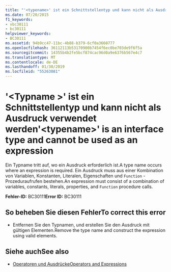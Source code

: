 ```yaml
---
title: "'<typename>' ist ein Schnittstellentyp und kann nicht als Ausdruck verwendet werden"
ms.date: 07/20/2015
f1_keywords:
- vbc30111
- bc30111
helpviewer_keywords:
- BC30111
ms.assetid: 94b9cc47-11bc-4b88-b379-6cf0a3660777
ms.openlocfilehash: 36112113b53170900b7454f6ec0be703de9f6f5a
ms.sourcegitcommit: 14355b4b2fe5bcf874cac96d0a9e6376b567e4c7
ms.translationtype: MT
ms.contentlocale: de-DE
ms.lasthandoff: 01/30/2019
ms.locfileid: "55263081"
---
```

# <a name="typename-is-an-interface-type-and-cannot-be-used-as-an-expression"></a><span data-ttu-id="dff8e-102">'\<Typname >' ist ein Schnittstellentyp und kann nicht als Ausdruck verwendet werden</span><span class="sxs-lookup"><span data-stu-id="dff8e-102">'\<typename>' is an interface type and cannot be used as an expression</span></span>
<span data-ttu-id="dff8e-103">Ein Typname tritt auf, wo ein Ausdruck erforderlich ist.</span><span class="sxs-lookup"><span data-stu-id="dff8e-103">A type name occurs where an expression is required.</span></span> <span data-ttu-id="dff8e-104">Ein Ausdruck muss aus einer Kombination von Variablen, Konstanten, Literalen, Eigenschaften und `Function` -Prozeduraufrufen bestehen.</span><span class="sxs-lookup"><span data-stu-id="dff8e-104">An expression must consist of a combination of variables, constants, literals, properties, and `Function` procedure calls.</span></span>  
  
 <span data-ttu-id="dff8e-105">**Fehler-ID:** BC30111</span><span class="sxs-lookup"><span data-stu-id="dff8e-105">**Error ID:** BC30111</span></span>  
  
## <a name="to-correct-this-error"></a><span data-ttu-id="dff8e-106">So beheben Sie diesen Fehler</span><span class="sxs-lookup"><span data-stu-id="dff8e-106">To correct this error</span></span>  
  
-   <span data-ttu-id="dff8e-107">Entfernen Sie den Typnamen, und erstellen Sie den Ausdruck mit gültigen Elementen.</span><span class="sxs-lookup"><span data-stu-id="dff8e-107">Remove the type name and construct the expression using valid elements.</span></span>  
  
## <a name="see-also"></a><span data-ttu-id="dff8e-108">Siehe auch</span><span class="sxs-lookup"><span data-stu-id="dff8e-108">See also</span></span>
- [<span data-ttu-id="dff8e-109">Operatoren und Ausdrücke</span><span class="sxs-lookup"><span data-stu-id="dff8e-109">Operators and Expressions</span></span>](../../visual-basic/programming-guide/language-features/operators-and-expressions/index.md)
